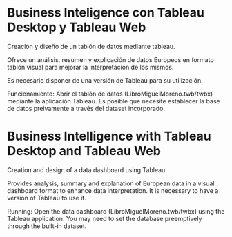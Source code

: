 # Business Inteligence con Tableau Desktop y Tableau Web

Creación y diseño de un tablón de datos mediante tableau.

Ofrece un análisis, resumen y explicación de datos Europeos en formato tablón visual para mejorar la interpretación de los mismos.

Es necesario disponer de una versión de Tableau para su utilización. 

Funcionamiento: Abrir el tablón de datos (LibroMiguelMoreno.twb/twbx) mediante la aplicación Tableau. Es posible que necesite establecer la base de datos preivamente a través del dataset incorporado.

# Business Intelligence with Tableau Desktop and Tableau Web

Creation and design of a data dashboard using Tableau.

Provides analysis, summary and explanation of European data in a visual dashboard format to enhance data interpretation.
It is necessary to have a version of Tableau to use it. 

Running: Open the data dashboard (LibroMiguelMoreno.twb/twbx) using the Tableau application. You may need to set the database preemptively through the built-in dataset.

